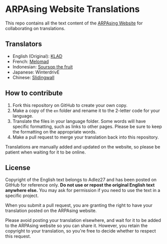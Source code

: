 # ARPAsing Website Translations

This repo contains all the text content of the [ARPAsing Website](https://arpasing.neocities.org/) for collaborating on translations.

## Translators
- English (Original): [KLAD](https://klad.tubs.wtf)
- French: [Melomad](https://simelomad.wixsite.com/melomad)
- Indonesian: [Soursop the fruit](https://twitter.com/sour_Ed)
- Japanese: WinterdrivE
- Chinese: [Slidingwall](http://slidingwall.lofter.com/)

## How to contribute
1. Fork this repository on GitHub to create your own copy.
2. Make a copy of the `en` folder and rename it to the 2-letter code for your language.
3. Translate the files in your language folder. Some words will have specific formatting, such as links to other pages. Please be sure to keep the formatting on the appropriate words.
4. Make a pull request to merge your translation back into this repository.

Translations are manually added and updated on the website, so please be patient when waiting for it to be online.

## License

Copyright of the English text belongs to Adlez27 and has been posted on GitHub for reference only. **Do not use or repost the original English text anywhere else.** You may ask for permission if you need to use the text in a specific project. 

When you submit a pull request, you are granting the right to have your translation posted on the ARPAsing website.

Please avoid posting your translation elsewhere, and wait for it to be added to the ARPAsing website so you can share it. However, you retain the copyright to your translation, so you're free to decide whether to respect this request.

